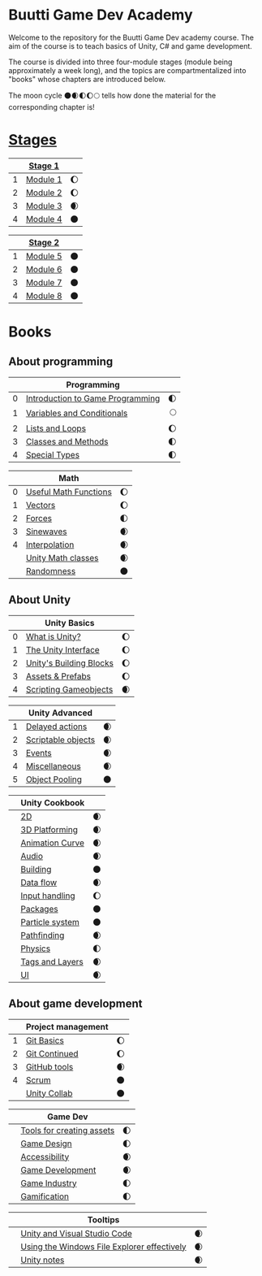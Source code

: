 # Buutti Game Dev Academy

Welcome to the repository for the Buutti Game Dev academy course. The aim of the course is to teach basics of Unity, C# and game development.

The course is divided into three four-module stages (module being approximately a week long), and the topics are compartmentalized into "books" whose chapters are introduced below.

The moon cycle 🌑🌒🌓🌔🌕 tells how done the material for the corresponding chapter is!

# [Stages](Stages.md)

|   | [Stage 1](Stage1.md)						  				 	  	|     | 
|---|-------------------------------------------------------------------|----:|
| 1 | [Module 1](Module1.md)												| 🌔 |
| 2 | [Module 2](Module2.md)												| 🌔 |
| 3 | [Module 3](Module3.md)												| 🌒 |
| 4 | [Module 4](Module4.md)												| 🌑 |

|   | [Stage 2](Stage2.md)						  				 	  	|     | 
|---|-------------------------------------------------------------------|----:|
| 1 | [Module 5](Module5.md)												| 🌑 |
| 2 | [Module 6](Module6.md)												| 🌑 |
| 3 | [Module 7](Module7.md)												| 🌑 |
| 4 | [Module 8](Module8.md)												| 🌑 |

# Books

## About programming

|   | Programming										  				 	|     | 
|---|-----------------------------------------------------------------------|----:|
| 0 | [Introduction to Game Programming](programming/0-game-programming.md)   | 🌓 |
| 1 | [Variables and Conditionals](programming/1-variables-and-conditionals.md)| 🌕 |
| 2 | [Lists and Loops](programming/2-lists-loops.md)						| 🌔 |
| 3 | [Classes and Methods](programming/3-classes-methods.md)			 	| 🌓 |
| 4 | [Special Types](programming/4-special-types.md)					 	| 🌓 |

|   | Math										  				 	  	|     | 
|---|-------------------------------------------------------------------|----:|
| 0 | [Useful Math Functions](math/0-mathf.md)							| 🌔 |
| 1 | [Vectors](math/1-vectors.md)										| 🌔 |
| 2 | [Forces](math/2-forces.md)										| 🌓 |
| 3 | [Sinewaves](math/3-sinewaves.md)									| 🌒 |
| 4 | [Interpolation](math/4-interpolation.md)							| 🌒 |
|   | [Unity Math classes](math/5-math-classes.md)						| 🌒 |
|   | [Randomness](math/6-math-classes.md)								| 🌑 |

## About Unity

|   | Unity Basics									  				 	|     | 
|---|-------------------------------------------------------------------|----:|
| 0 | [What is Unity?](unity-basics/0-what-is-unity.md)					| 🌔 |
| 1 | [The Unity Interface](unity-basics/1-the-unity-interface.md) 		| 🌔 |
| 2 | [Unity's Building Blocks](unity-basics/2-unity-building-blocks.md)| 🌔 |
| 3 | [Assets & Prefabs](unity-basics/3-assets-prefabs.md)	 			| 🌔 |
| 4 | [Scripting Gameobjects](unity-basics/4-scripting-gameobjects.md)	| 🌒 |

|   | Unity Advanced											   	  	|     | 
|---|-------------------------------------------------------------------|----:|
| 1 | [Delayed actions](unity-advanced/1-delayed-actions.md)			| 🌒 |
| 2 | [Scriptable objects](unity-advanced/2-scriptable-objects.md) 		| 🌒 |
| 3 | [Events](unity-advanced/3-events.md)			 					| 🌒 |
| 4 | [Miscellaneous](unity-advanced/4-misc.md)							| 🌒 |
| 5 | [Object Pooling](unity-advanced/5-object-pooling.md)				| 🌑 |

|   | Unity Cookbook											   	  	|     | 
|---|-------------------------------------------------------------------|----:|
|   | [2D](unity-cookbook/2d.md)										| 🌒 |
|   | [3D Platforming](unity-cookbook/3dplatforming.md)					| 🌒 |
|   | [Animation Curve](unity-cookbook/animation-curve.md)				| 🌒 |
|   | [Audio](unity-cookbook/audio.md)									| 🌒 |
|   | [Building](unity-cookbook/building.md)							| 🌑 |
|   | [Data flow](unity-cookbook/data.md)								| 🌒 |
|   | [Input handling](unity-cookbook/input-handling.md)				| 🌔 |
|   | [Packages](unity-cookbook/packages.md)							| 🌑 |
|   | [Particle system](unity-cookbook/particle-system.md)				| 🌑 |
|   | [Pathfinding](unity-cookbook/pathfinding.md)						| 🌒 |
|   | [Physics](unity-cookbook/physics.md)								| 🌓 |
|   | [Tags and Layers](unity-cookbook/tags-layers.md)					| 🌒 |
|   | [UI](unity-cookbook/UI.md)										| 🌒 |


## About game development

|   | Project management											 	|     | 
|---|-------------------------------------------------------------------|----:|
| 1 | [Git Basics](project-management/1-git-basics.md)					| 🌔 |
| 2 | [Git Continued](project-management/2-git-continued.md)			| 🌔 |
| 3 | [GitHub tools](project-management/3-github-tools.md)				| 🌒 |
| 4 | [Scrum](project-management/4-scrum.md) 							| 🌑 |
|   | [Unity Collab](project-management/unity-collab.md) 				| 🌑 |


|   | Game Dev													   	  	|     | 
|---|-------------------------------------------------------------------|----:|
|   | [Tools for creating assets](gamedev/tools.md)						| 🌓 |
|   | [Game Design](gamedev/gamedesign.md)								| 🌓 |
|   | [Accessibility](gamedev/accessibility.md)							| 🌒 |
|   | [Game Development](gamedev/gamedevelopment.md)					| 🌒 |
|   | [Game Industry](gamedev/gameindustry.md)							| 🌓 |
|   | [Gamification](gamedev/gamification.md)							| 🌓 |


|   | Tooltips													   	  	|     | 
|---|-------------------------------------------------------------------|----:|
|   | [Unity and Visual Studio Code](tooltips/unity-and-vsc.md)		    | 🌒 |
|   | [Using the Windows File Explorer effectively](tooltips/using-file-explorer.md)| 🌒 |
|   | [Unity notes](tooltips/unity-notes.md)		                    | 🌒 |